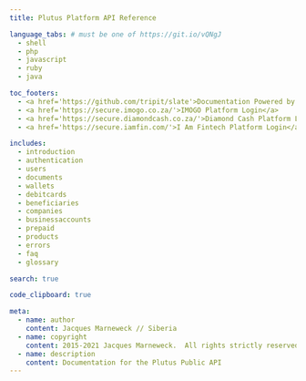 ```yaml
---
title: Plutus Platform API Reference

language_tabs: # must be one of https://git.io/vQNgJ
  - shell
  - php
  - javascript
  - ruby
  - java

toc_footers:
  - <a href='https://github.com/tripit/slate'>Documentation Powered by Slate</a>
  - <a href='https://secure.imogo.co.za/'>IMOGO Platform Login</a>
  - <a href='https://secure.diamondcash.co.za/'>Diamond Cash Platform Login</a>
  - <a href='https://secure.iamfin.com/'>I Am Fintech Platform Login</a>

includes:
  - introduction
  - authentication
  - users
  - documents
  - wallets
  - debitcards
  - beneficiaries
  - companies
  - businessaccounts
  - prepaid
  - products
  - errors
  - faq
  - glossary

search: true

code_clipboard: true

meta:
  - name: author
    content: Jacques Marneweck // Siberia
  - name: copyright
    content: 2015-2021 Jacques Marneweck.  All rights strictly reserved.
  - name: description
    content: Documentation for the Plutus Public API
---
```

